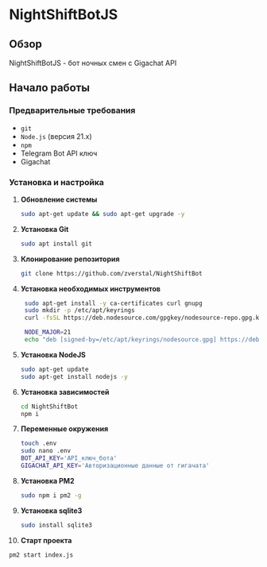 # NightShiftBotJS

## Обзор
NightShiftBotJS - бот ночных смен с Gigachat API

## Начало работы

### Предварительные требования
- `git`
- `Node.js` (версия 21.x)
- `npm`
- Telegram Bot API ключ
- Gigachat 

### Установка и настройка

1. **Обновление системы**
   ```bash
   sudo apt-get update && sudo apt-get upgrade -y
2. **Установка Git**
   ```bash
   sudo apt install git
3. **Клонирование репозитория**
   ```bash
   git clone https://github.com/zverstal/NightShiftBot
4. **Установка необходимых инструментов**
   ```bash
    sudo apt-get install -y ca-certificates curl gnupg
    sudo mkdir -p /etc/apt/keyrings
    curl -fsSL https://deb.nodesource.com/gpgkey/nodesource-repo.gpg.key | sudo gpg --dearmor -o /etc/apt/keyrings/nodesource.gpg

    NODE_MAJOR=21
    echo "deb [signed-by=/etc/apt/keyrings/nodesource.gpg] https://deb.nodesource.com/node_$NODE_MAJOR.x nodistro main" | sudo tee /etc/apt/sources.list.d/nodesource.list


5. **Установка NodeJS**
   ```bash
   sudo apt-get update
   sudo apt-get install nodejs -y

6. **Установка зависимостей**
   ```bash
   cd NightShiftBot
   npm i

7. **Переменные окружения**
   ```bash
   touch .env
   sudo nano .env
   BOT_API_KEY='API_ключ_бота'
   GIGACHAT_API_KEY='Авторизационные данные от гигачата'

8. **Установка PM2**
    ```bash
    sudo npm i pm2 -g

9. **Установка sqlite3**
    ```bash
    sudo install sqlite3    

10. **Старт проекта**
   ```bash
   pm2 start index.js